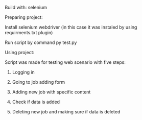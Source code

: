 Build with: selenium

Preparing project:

Install selenium webdriver (in this case it was instaled by using requirments.txt plugin)

Run script by command py test.py

Using project:

Script was made for testing web scenario with five steps:

1. Logging in

2. Going to job adding form

3. Adding new job with specific content 

4. Check if data is added

5. Deleting new job and making sure if data is deleted

